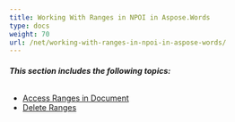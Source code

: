 ```yaml
---
title: Working With Ranges in NPOI in Aspose.Words
type: docs
weight: 70
url: /net/working-with-ranges-in-npoi-in-aspose-words/
---
```


###### **This section includes the following topics:** 
- [Access Ranges in Document](/words/net/access-ranges-in-document-html/)
- [Delete Ranges](/words/net/delete-ranges-html/)
